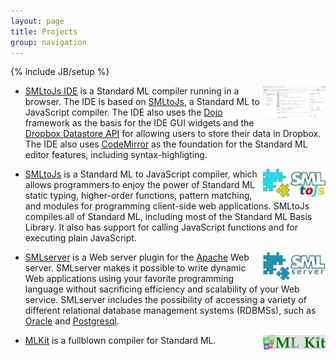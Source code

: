 ```yaml
---
layout: page
title: Projects
group: navigation
---
```

{% include JB/setup %}

<a href="http://www.smlserver.org/ide"><img width="100" alt="SML IDE" align="right" src="/images/smlide_small.png"></a>

* [SMLtoJs IDE](http://www.smlserver.org/ide) is a Standard ML
compiler running in a browser. The IDE is based on
[SMLtoJs](http://www.smlserver.org/smltojs), a Standard ML to
JavaScript compiler. The IDE also uses the
[Dojo](http://www.dojotoolkit.org/) framework as the basis for the IDE
GUI widgets and the [Dropbox Datastore
API](https://www.dropbox.com/developers/datastore) for allowing users
to store their data in Dropbox. The IDE also uses
[CodeMirror](http://codemirror.net/) as the foundation for the
Standard ML editor features, including syntax-highligting.

<a href="http://www.smlserver.org/smltojs"><img width="100" alt="SMLtoJs" align="right" src="/images/smltojs_logo.jpg"></a>

* [SMLtoJs](http://www.smlserver.org/smltojs) is a Standard ML to
JavaScript compiler, which allows programmers to enjoy the power of
Standard ML static typing, higher-order functions, pattern matching,
and modules for programming client-side web applications. SMLtoJs
compiles all of Standard ML, including most of the Standard ML Basis
Library. It also has support for calling JavaScript functions and for
executing plain JavaScript.

<a href="http://www.smlserver.org"><img width="100" alt="SMLserver" align="right" src="/images/smlserver_logo.jpg"></a>

* [SMLserver](http://www.smlserver.org/) is a Web server plugin for
the [Apache](http://www.apache.org/) Web server. SMLserver makes it possible to write dynamic
Web applications using your favorite programming language without
sacrificing efficiency and scalability of your Web service. SMLserver
includes the possibility of accessing a variety of different
relational database management systems (RDBMSs), such as [Oracle](http://www.oracle.com/) and
[Postgresql](http://www.postgresql.org/).

<a href="http://melsman.github.io/mlkit"><img width="100" alt="MLKit" align="right" src="/images/mlkit_logo.png"></a>

* [MLKit](http://melsman.github.io/mlkit) is a fullblown
compiler for Standard ML.



